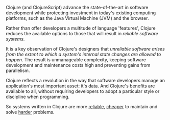 Clojure (and ClojureScript) advance the state-of-the-art in software development while protecting investment in today's existing computing platforms, such as the Java Virtual Machine (JVM) and the browser.

Rather than offer developers a multitude of language 'features', Clojure reduces the available options to those that will result in _reliable software systems_.

It is a key observation of Clojure's designers that _unreliable software arises from the extent to which a system's internal state changes are allowed to happen_. The result is unmanageable complexity, keeping software development and maintenance costs high and preventing gains from  parallelism.

Clojure reflects a revolution in the way that software developers manage an application's most important asset: it's data. And Clojure's benefits are available to all, without requiring developers to adopt a particular style or discipline when programming.

So systems written in Clojure are more [reliable](#), [cheaper](#) to maintain and solve [harder](#) problems.


